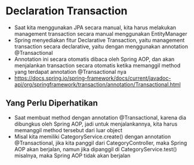 # Declaration Transaction
* Saat kita menggunakan JPA secara manual, kita harus melakukan management transaction secara manual menggunakan EntityManager
* Spring menyediakan fitur Declarative Transaction, yaitu management transaction secara declarative, yaitu dengan menggunakan annotation @Transactional
* Annotation ini secara otomatis dibaca oleh Spring AOP, dan akan menjalankan transaction secara otomatis ketika memanggil method yang terdapat annotation @Transactional nya
* https://docs.spring.io/spring-framework/docs/current/javadoc-api/org/springframework/transaction/annotation/Transactional.html 

## Yang Perlu Diperhatikan
* Saat membuat method dengan annotation @Transactional, karena dia dibungkus oleh Spring AOP, jadi untuk menjalankannya, kita harus memanggil method tersebut dari luar object
* Misal kita memiliki CategoryService.create() dengan annotation @Transactional, jika kita panggil dari CategoryController, maka Spring AOP akan berjalan, namun jika dipanggil di CategoryService.test() misalnya, maka Spring AOP tidak akan berjalan

